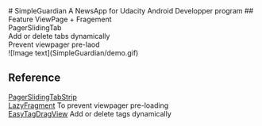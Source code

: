 <snippet>
  <content>
# SimpleGuardian
A NewsApp for Udacity Android Developper program
## Feature
ViewPage + Fragement <br>
PagerSlidingTab <br>
Add or delete tabs dynamically <br>
Prevent viewpager pre-laod <br>
![Image text](SimpleGuardian/demo.gif)


## Reference
[PagerSlidingTabStrip](https://github.com/astuetz/PagerSlidingTabStrip)<br>
[LazyFragment](https://github.com/xmagicj/LazyFragment) To prevent viewpager pre-loading<br>
[EasyTagDragView](https://github.com/wenhuaijun/EasyTagDragView) Add or delete tags dynamically 
</content>
  <tabTrigger></tabTrigger>
</snippet>

